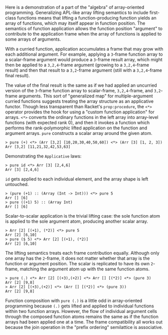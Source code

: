 Here is a demonstration of a part of the "algebra" of array-oriented programming.
Generalizing APL-like array lifting semantics to include first-class functions means that lifting a function-producing function yields an array of functions, which may itself appear in function position.
The semantics of function application allows the function position "argument" to contribute to the application frame when the array of functions is applied to some arrays of arguments.

With a curried function, application accumulates a frame that may grow with each additional argument.
For example, applying a `3`-frame function array to a scalar-frame argument would produce a `3`-frame result array,
which might then be applied to a `3,2,4`-frame argument (growing to a `3,2,4`-frame result) and then that result to a `3,2`-frame argument (still with a `3,2,4`-frame final result).

The value of the final result is the same as if we had applied an uncurried version of the `3`-frame function array to scalar-frame, `3,2,4`-frame, and `3,2`-frame arguments.
This sort of "generalized map" for multiple-argument curried functions suggests treating the array structure as an applicative functor.
Though less transparent than Racket's `prop:procedure`, the `<*>` operator provides the hook for using a "custom function application" for arrays.
`<*>` converts the ordinary functions in the left array into array-level functions (with expected rank 0),
and then it invokes a function which performs the rank-polymorphic lifted application on the function and argument arrays.
`pure` constructs a scalar array around the given atom.

````
> pure (+) <*> (Arr [3,2] [10,20,30,40,50,60]) <*> (Arr [3] [1, 2, 3])
Arr [3,2] [11,21,32,42,53,63]
````

Demonstrating the `Applicative` laws:

````
> pure id <*> Arr [3] [2,4,6]
Arr [3] [2,4,6]
````

`id` gets applied to each individual element, and the array shape is left untouched.

````
> (pure (+1) :: (Array (Int -> Int))) <*> pure 5
Arr [] [6]
> pure ((+1) 5) :: (Array Int)
Arr [] [6]
````

Scalar-to-scalar application is the trivial lifting case:
the sole function atom is applied to the sole argument atom, producing another scalar array.

````
> Arr [2] [(+1), (*2)] <*> pure 5
Arr [2] [6,10]
> pure ($ 5) <*> Arr [2] [(+1), (*2)]
Arr [2] [6,10]
````

The lifting semantics treats each frame contribution equally.
Although only one array has the `2`-frame, it does not matter whether that array is the function or argument position.
The scalar is replicated to have its own `2`-frame, matching the argument atom up with the same function atoms.

````
> pure (.) <*> Arr [2] [(+3),(+2)] <*> Arr [] [(*2)] <*> (pure 3)
Arr [2] [9,8]
> Arr [2] [(+3),(+2)] <*> (Arr [] [(*2)] <*> (pure 3))
Arr [2] [9,8]
````

Function composition with `pure (.)` is a little odd in array-oriented programming because `(.)` gets lifted and applied to individual functions within two function arrays.
However, the flow of individual argument cells through the composed function atoms remains the same as if the function arrays had been applied one at a time.
The frame compatibility all works out because the join operation in the "prefix ordering" semilattice is associative.
